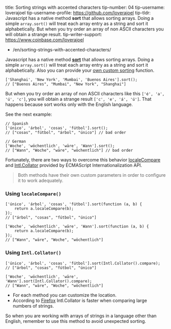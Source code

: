 title: Sorting strings with accented characters tip-number: 04 tip-username: loverajoel tip-username-profile: https://github.com/loverajoel tip-tldr: Javascript has a native method **sort** that allows sorting arrays. Doing a simple `array.sort()` will treat each array entry as a string and sort it alphabetically. But when you try order an array of non ASCII characters you will obtain a strange result. tip-writer-support: https://www.coinbase.com/loverajoel

-   /en/sorting-strings-with-accented-characters/

Javascript has a native method **[sort](https://developer.mozilla.org/en-US/docs/Web/JavaScript/Reference/Global_Objects/Array/sort)** that allows sorting arrays. Doing a simple `array.sort()` will treat each array entry as a string and sort it alphabetically. Also you can provide your [own custom sorting](https://developer.mozilla.org/en-US/docs/Web/JavaScript/Reference/Global_Objects/Array/sort#Parameters) function.

    ['Shanghai', 'New York', 'Mumbai', 'Buenos Aires'].sort();
    // ["Buenos Aires", "Mumbai", "New York", "Shanghai"]

But when you try order an array of non ASCII characters like this `['é', 'a', 'ú', 'c']`, you will obtain a strange result `['c', 'e', 'á', 'ú']`. That happens because sort works only with the English language.

See the next example:

    // Spanish
    ['único', 'árbol', 'cosas', 'fútbol'].sort();
    // ["cosas", "fútbol", "árbol", "único"] // bad order

    // German
    ['Woche', 'wöchentlich', 'wäre', 'Wann'].sort();
    // ["Wann", "Woche", "wäre", "wöchentlich"] // bad order

Fortunately, there are two ways to overcome this behavior [localeCompare](https://developer.mozilla.org/en-US/docs/Web/JavaScript/Reference/Global_Objects/String/localeCompare) and [Intl.Collator](https://developer.mozilla.org/en-US/docs/Web/JavaScript/Reference/Global_Objects/Collator) provided by ECMAScript Internationalization API.

> Both methods have their own custom parameters in order to configure it to work adequately.

### Using `localeCompare()`

    ['único', 'árbol', 'cosas', 'fútbol'].sort(function (a, b) {
        return a.localeCompare(b);
    });
    // ["árbol", "cosas", "fútbol", "único"]

    ['Woche', 'wöchentlich', 'wäre', 'Wann'].sort(function (a, b) {
        return a.localeCompare(b);
    });
    // ["Wann", "wäre", "Woche", "wöchentlich"]

### Using `Intl.Collator()`

    ['único', 'árbol', 'cosas', 'fútbol'].sort(Intl.Collator().compare);
    // ["árbol", "cosas", "fútbol", "único"]

    ['Woche', 'wöchentlich', 'wäre', 'Wann'].sort(Intl.Collator().compare);
    // ["Wann", "wäre", "Woche", "wöchentlich"]

-   For each method you can customize the location.
-   According to [Firefox](https://developer.mozilla.org/en-US/docs/Web/JavaScript/Reference/Global_Objects/String/localeCompare#Performance) Intl.Collator is faster when comparing large numbers of strings.

So when you are working with arrays of strings in a language other than English, remember to use this method to avoid unexpected sorting.
